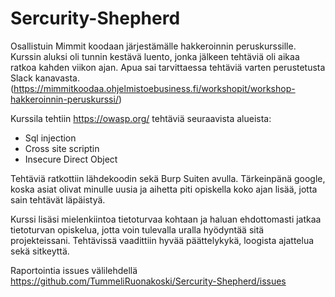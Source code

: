 # Sercurity-Shepherd

Osallistuin Mimmit koodaan järjestämälle hakkeroinnin peruskurssille. Kurssin aluksi oli tunnin kestävä luento, jonka jälkeen tehtäviä oli aikaa ratkoa kahden viikon ajan. Apua sai tarvittaessa tehtäviä varten perustetusta Slack kanavasta.
(https://mimmitkoodaa.ohjelmistoebusiness.fi/workshopit/workshop-hakkeroinnin-peruskurssi/)

Kurssila tehtiin https://owasp.org/ tehtäviä seuraavista alueista:

- Sql injection
- Cross site scriptin
- Insecure Direct Object

Tehtäviä ratkottiin lähdekoodin sekä Burp Suiten avulla. Tärkeinpänä google, koska asiat olivat minulle uusia ja aihetta piti opiskella koko ajan lisää, jotta sain tehtävät läpäistyä.

Kurssi lisäsi mielenkiintoa tietoturvaa kohtaan ja haluan ehdottomasti jatkaa tietoturvan opiskelua, jotta voin tulevalla uralla hyödyntää sitä projekteissani. Tehtävissä vaadittiin hyvää päättelykykä, loogista ajattelua sekä sitkeyttä. 

Raportointia issues välilehdellä https://github.com/TummeliRuonakoski/Sercurity-Shepherd/issues

